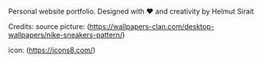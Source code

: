 Personal website portfolio. Designed with ♥️ and creativity by Helmut Sirait 

 

Credits:
source picture:   (https://wallpapers-clan.com/desktop-wallpapers/nike-sneakers-pattern/)

icon:  (https://icons8.com/)

